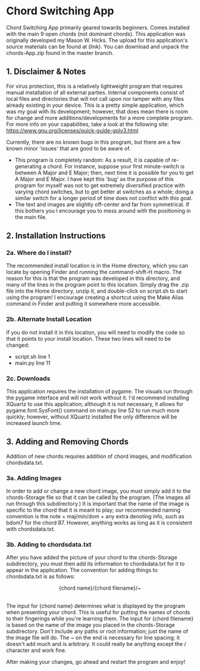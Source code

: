 # Chord Switching App
Chord Switching App primarily geared towards beginners. Comes installed with the main 9 open chords (not dominant chords).
This application was originally developed my Mason W. Hicks. The upload for this application's source materials can be found at (link).
You can download and unpack the chords-App.zip found in the master branch.

## 1. Disclaimer & Notes

For virus protection, this is a relatively lightweight program that requires manual installation of all external parties. Internal components consist of local files and directories that will not call upon nor tamper with any files already existing in your device.
This is a pretty simple application, which was my goal with its development; however, that does mean there is room for change and more additions/developments for a more complete program. For more info on your capabilities, take a look at the following site: https://www.gnu.org/licenses/quick-guide-gplv3.html

Currently, there are no known bugs in this program, but there are a few known minor 'issues' that are good to be aware of.
- This program is completely random: As a result, it is capable of re-generating a chord. For instance, suppose your first minute-switch is between A Major and E Major; then, next time it is possible for you to get A Major and E Major. I have kept this 'bug' as the purpose of this program for myself was not to get extremely diversified practice with varying chord switches, but to get better at switches as a whole; doing a similar switch for a longer period of time does not conflict with this goal.
- The text and images are slightly off-center and far from symmetrical. If this bothers you I encourage you to mess around with the positioning in the main file.


## 2. Installation Instructions

### 2a. Where do I install?

The recommended install location is in the Home directory, which you can locate by opening Finder and running the command-shift-H macro. The reason for this is that the program was developed in this directory, and many of the lines in the program point to this location. Simply drag the .zip file into the Home directory, unzip it, and double-click on script.sh to start using the program! I encourage creating a shortcut using the Make Alias command in Finder and putting it somewhere more accessible.

### 2b. Alternate Install Location

If you do not install it in this location, you will need to modify the code so that it points to your install location. These two lines will need to be changed:
- script.sh line 1
- main.py line 11

### 2c. Downloads

This application requires the installation of pygame. The visuals run through the pygame interface and will not work without it.
I'd recommend installing XQuartz to use this application; although it is not necessary, it allows for pygame.font.SysFont() command on main.py line 52 to run much more quickly; however, without XQuartz installed the only difference will be increased launch time.


## 3. Adding and Removing Chords

Addition of new chords requires addition of chord images, and modification chordsdata.txt.

### 3a. Adding Images

In order to add or change a new chord image, you must simply add it to the chords-Storage file so that it can be called by the program. (The images all run through this subdirectory.)
It is important that the name of the image is specific to the chord that it is meant to play; our recommended naming convention is the note + maj/min/dom + any extra denoting info, such as bdom7 for the chord B7. However, anything works as long as it is consistent with chordsdata.txt.

### 3b. Adding to chordsdata.txt
After you have added the picture of your chord to the chords-Storage subdirectory, you must then add its information to chordsdata.txt for it to appear in the application.
The convention for adding things to chordsdata.txt is as follows:

<div align="center">{chord name}/{chord filename}/~</div><br/>

The input for {chord name} determines what is displayed by the program when presenting your chord. This is useful for putting the names of chords to their fingerings while you're learning them.
The input for {chord filename} is based on the name of the image you placed in the chords-Storage subdirectory. Don't include any paths or root information; just the name of the image file will do.
The ~ on the end is necessary for line spacing; it doesn't add much and is arbitrary. It could really be anything except the / character and work fine.

After making your changes, go ahead and restart the program and enjoy!
